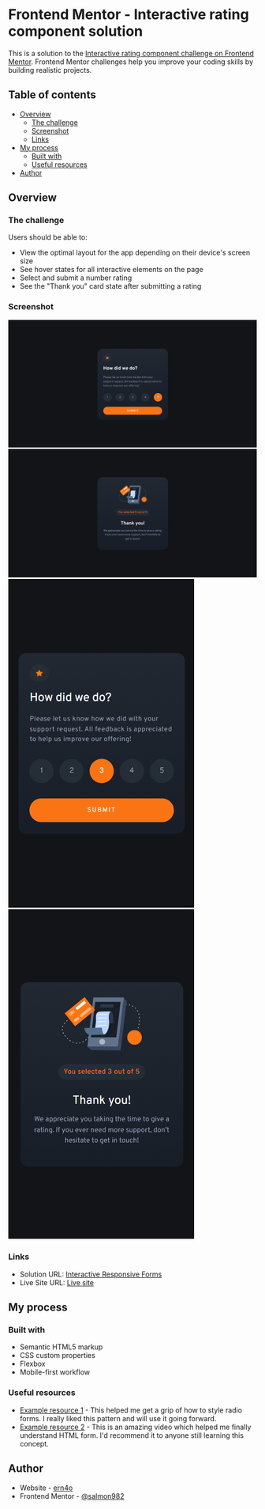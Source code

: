 # Frontend Mentor - Interactive rating component solution

This is a solution to the [Interactive rating component challenge on Frontend Mentor](https://www.frontendmentor.io/challenges/interactive-rating-component-koxpeBUmI). Frontend Mentor challenges help you improve your coding skills by building realistic projects. 

## Table of contents

- [Overview](#overview)
  - [The challenge](#the-challenge)
  - [Screenshot](#screenshot)
  - [Links](#links)
- [My process](#my-process)
  - [Built with](#built-with)
  - [Useful resources](#useful-resources)
- [Author](#author)

## Overview

### The challenge

Users should be able to:

- View the optimal layout for the app depending on their device's screen size
- See hover states for all interactive elements on the page
- Select and submit a number rating
- See the "Thank you" card state after submitting a rating

### Screenshot

![5 Selected on form desktop version](./screenshot-desktop.png)
![Thank you form desktop version](./screenshot-desktop%20(2).png)
![3 Selected on form mobile version](./screenshot-mobile.png)
![Thank you form mobile version](./screenshot-mobile%20(2).png)


### Links

- Solution URL: [Interactive Responsive Forms](https://www.frontendmentor.io/solutions/interative-responsive-form-S1BhD5pk28)
- Live Site URL: [Live site](https://interactive-responsive-form.netlify.app/)

## My process

### Built with

- Semantic HTML5 markup
- CSS custom properties
- Flexbox
- Mobile-first workflow

### Useful resources

- [Example resource 1](https://youtu.be/UShd9wHTR-o) - This helped me get a grip of how to style radio forms. I really liked this pattern and will use it going forward.
- [Example resource 2](https://youtu.be/fNcJuPIZ2WE) - This is an amazing video which helped me finally understand HTML form. I'd recommend it to anyone still learning this concept.

## Author

- Website - [ern4o](https://www.ern4o.com)
- Frontend Mentor - [@salmon982](https://www.frontendmentor.io/profile/salmon982)

